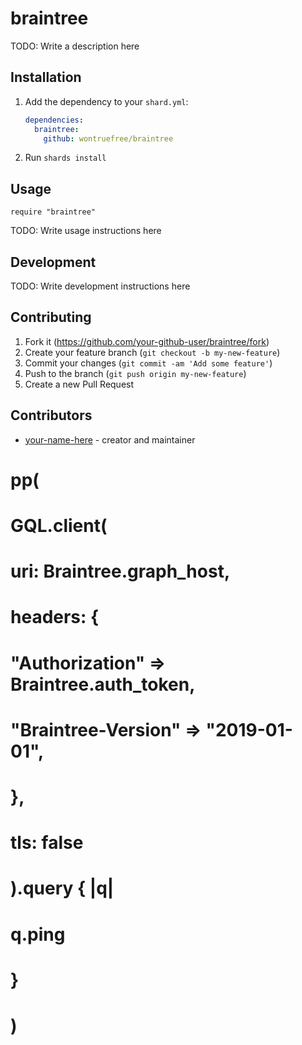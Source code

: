 # braintree

TODO: Write a description here

## Installation

1. Add the dependency to your `shard.yml`:

   ```yaml
   dependencies:
     braintree:
       github: wontruefree/braintree
   ```

2. Run `shards install`

## Usage

```crystal
require "braintree"
```

TODO: Write usage instructions here

## Development

TODO: Write development instructions here

## Contributing

1. Fork it (<https://github.com/your-github-user/braintree/fork>)
2. Create your feature branch (`git checkout -b my-new-feature`)
3. Commit your changes (`git commit -am 'Add some feature'`)
4. Push to the branch (`git push origin my-new-feature`)
5. Create a new Pull Request

## Contributors

- [your-name-here](https://github.com/your-github-user) - creator and maintainer



# pp(
#   GQL.client(
#     uri: Braintree.graph_host,
#     headers: {
#       "Authorization" => Braintree.auth_token,
#       "Braintree-Version" => "2019-01-01",
#     },
#     tls: false
#   ).query { |q|
#     q.ping
#   }
# )

